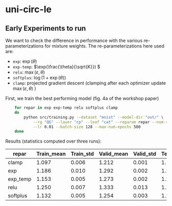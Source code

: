 # uni-circ-le

## Early Experiments to run

We want to check the difference in performance with the various re-parameterizations for mixture weights.
The re-parameterizations here used are:
- `exp`: $\exp(\theta)$
- `exp-temp`: $\exp(\frac{\theta}{\sqrt{K}}) $
- `relu`: $\max(\varepsilon, \theta)$
- `softplus`: $\log(1 + \exp(\theta))$
- `clamp`: projected gradient descent (clamping after each optimizer update $\max(\varepsilon, \theta)$ )

First, we train the best performing model (fig. 4a of the workshop paper)
```bash
    for repar in exp exp-temp relu softplus clamp
    do
        python src/training.py --dataset "mnist" --model-dir "out/" \
            --rg "QG" --layer "cp" --leaf "cat" --reparam repar --num-sums 256 \
            --lr 0.01 --batch-size 128 --max-num-epochs 500
    done
```
Results (statistics computed over three runs):

| repar    | Train_mean | Train_std | Valid_mean | Valid_std | Test_mean | Test_std |
|----------|------------|-----------|------------|-----------|-----------|----------|
| clamp    | 1.097      | 0.006     | 1.212      | 0.001     | 1.174     | 0.001    |
| exp      | 1.186      | 0.010     | 1.292      | 0.002     | 1.253     | 0.002    |
| exp_temp | 1.153      | 0.005     | 1.273      | 0.002     | 1.231     | 0.001    |
| relu     | 1.250      | 0.007     | 1.333      | 0.013     | 1.294     | 0.013    |
| softplus | 1.132      | 0.005     | 1.254      | 0.003     | 1.213     | 0.003    |
